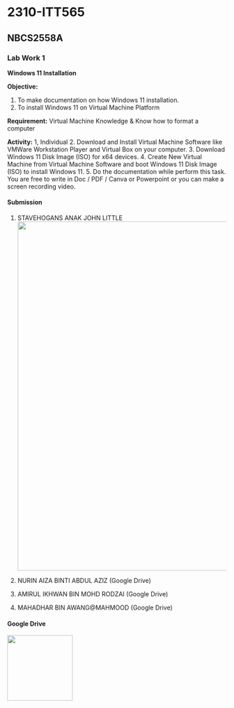 # 2310-ITT565
## NBCS2558A
### Lab Work 1
**Windows 11 Installation**

**Objective:**
1. To make documentation on how Windows 11 installation.
2. To install Windows 11 on Virtual Machine Platform

**Requirement:** Virtual Machine Knowledge & Know how to format a computer

**Activity:**
1, Individual
2. Download and Install Virtual Machine Software like VMWare Workstation Player and Virtual Box on your computer.
3. Download Windows 11 Disk Image (ISO) for x64 devices.
4. Create New Virtual Machine from Virtual Machine Software and boot Windows 11 Disk Image (ISO) to install Windows 11.
5. Do the documentation while perform this task. You are free to write in Doc / PDF / Canva or Powerpoint or you can make a screen recording video.

#### Submission
1. STAVEHOGANS ANAK JOHN LITTLE
[<img src="https://www.craiglarman.com/wiki/images/4/4d/Icon-video.jpg" width="800" 
/>](https://www.canva.com/design/DAFxhn18qlk/y3lgPjg7FP4AWf7cP0pXDA/watch?utm_content=DAFxhn18qlk&utm_campaign=designshare&utm_medium=link&utm_source=editor)

3. NURIN AIZA BINTI ABDUL AZIZ (Google Drive)
   
4. AMIRUL IKHWAN BIN MOHD RODZAI (Google Drive)
   
5. MAHADHAR BIN AWANG@MAHMOOD (Google Drive)

#### Google Drive
[<img src="https://logowik.com/content/uploads/images/google-drive-new9328.logowik.com.webp" width="150"/>](https://drive.google.com/drive/folders/1K__ucUU4jMBK-xQYjffoHmss2oT9lmHz?usp=sharing)
